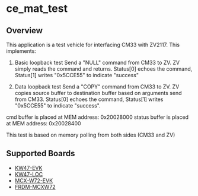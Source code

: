 # ce_mat_test

## Overview
This application is a test vehicle for interfacing CM33 with ZV2117. This implements:
1. Basic loopback test
Send a "NULL" command from CM33 to ZV. ZV simply reads the command and returns. Status[0] echoes the command, Status[1] writes "0x5CCE55" to indicate "success"

2. Data loopback test
Send a "COPY" command from CM33 to ZV. ZV copies source buffer to destination buffer based on arguments send from CM33. Status[0] echoes the command, Status[1] writes "0x5CCE55" to indicate "success".

cmd buffer is placed at MEM address: 0x20028000
status buffer is placed at MEM address: 0x20028400

This test is based on memory polling from both sides (CM33 and ZV)

## Supported Boards
- [KW47-EVK](../../_boards/kw47evk/ce_examples/mat_test/example_board_readme.md)
- [KW47-LOC](../../_boards/kw47loc/ce_examples/mat_test/example_board_readme.md)
- [MCX-W72-EVK](../../_boards/mcxw72evk/ce_examples/mat_test/example_board_readme.md)
- [FRDM-MCXW72](../../_boards/frdmmcxw72/ce_examples/mat_test/example_board_readme.md)
